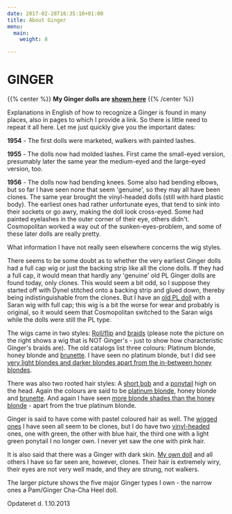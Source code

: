 ```yaml
---
date: 2017-02-28T16:35:10+01:00
title: About Ginger
menu:
  main:
    weight: 8

---
```

# GINGER

{{% center %}}
**My Ginger dolls are [shown here](gingerdukkerne)**
{{% /center %}}

Explanations in English of how to recognize a Ginger is found in many
places, also in pages to which I provide a link. So there is little need
to repeat it all here. Let me just quickly give you the important dates:

**1954** - The first dolls were marketed, walkers with painted lashes.

**1955** - The dolls now had molded lashes. First came the small-eyed
version, presumably later the same year the medium-eyed and the
large-eyed version, too.

**1956** - The dolls now had bending knees. Some also had bending
elbows, but so far I have seen none that seem 'genuine', so they may all
have been clones. The same year brought the vinyl-headed dolls (still
with hard plastic body). The earliest ones had rather unfortunate eyes,
that tend to sink into their sockets or go awry, making the doll look
cross-eyed. Some had painted eyelashes in the outer corner of their eye,
others didn't. Cosmopolitan worked a way out of the sunken-eyes-problem,
and some of these later dolls are really pretty.

What information I have not really seen elsewhere concerns the wig
styles.

There seems to be some doubt as to whether the very earliest Ginger
dolls had a full cap wig or just the backing strip like all the clone
dolls. If they had a full cap, it would mean that hardly any 'genuine'
old PL Ginger dolls are found today, only clones. This would seem a bit
odd, so I suppose they started off with Dynel stitched onto a backing
strip and glued down, thereby being indistinguishable from the clones.
But I have an [old PL doll](ginger7) with a Saran wig with full cap;
this wig is a bit the worse for wear and probably is original, so it
would seem that Cosmopolitan switched to the Saran wigs while the dolls
were still the PL type.

The wigs came in two styles: [Roll/flip](/images/panflip.jpg) and
[braids](/images/panbraids.jpg) (please note the picture on the right
shows a wig that is NOT Ginger's - just to show how characteristic
Ginger's braids are). The old catalogs list three colours: Platinum
blonde, honey blonde and [brunette](/images/1211_1958&1959NK_2.jpg). I
have seen no platinum blonde, but I did see [very light blondes and darker blondes apart from the in-between honey blondes](/images/panblondewig.jpg).

There was also two rooted hair styles: A [short bob](/images/1253_1958NK%20(2).jpg) and a
[ponytail](/images/panponytail.jpg) high on the head. Again the colours
are said to be [platinum blonde](/images/554&555_1957US_2b.jpg), honey
blonde and [brunette](/images/panbrunetterooted.jpg). And again I have
seen [more blonde shades than the honey blonde](/images/panblonderooted.jpg) - apart from the true platinum
blonde.

Ginger is said to have come with pastel coloured hair as well. The
[wigged ones](/images/panothercolorswig.jpg) I have seen all seem to be
clones, but I do have two
[vinyl-headed](/images/panothercolorsrooted.jpg) ones, one with green,
the other with blue hair, the third one with a light green ponytail I no
longer own. I never yet saw the one with pink hair.

It is also said that there was a Ginger with dark skin. [My own doll](/images/blackginger_small.jpg) and all others I have so far seen
are, however, clones. Their hair is extremely wiry, their eyes are not
very well made, and they are strung, not walkers.

The larger picture shows the five major Ginger types I own - the narrow
ones a Pam/Ginger Cha-Cha Heel doll.


Opdateret d. 1.10.2013